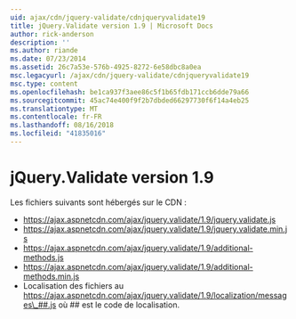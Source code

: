 ```yaml
---
uid: ajax/cdn/jquery-validate/cdnjqueryvalidate19
title: jQuery.Validate version 1.9 | Microsoft Docs
author: rick-anderson
description: ''
ms.author: riande
ms.date: 07/23/2014
ms.assetid: 26c7a53e-576b-4925-8272-6e58dbc8a0ea
msc.legacyurl: /ajax/cdn/jquery-validate/cdnjqueryvalidate19
msc.type: content
ms.openlocfilehash: be1ca937f3aee86c5f1b65fdb171ccb6dde79a66
ms.sourcegitcommit: 45ac74e400f9f2b7dbded66297730f6f14a4eb25
ms.translationtype: MT
ms.contentlocale: fr-FR
ms.lasthandoff: 08/16/2018
ms.locfileid: "41835016"
---
```

<a name="jqueryvalidate-version-19"></a>jQuery.Validate version 1.9
====================
Les fichiers suivants sont hébergés sur le CDN :

- https://ajax.aspnetcdn.com/ajax/jquery.validate/1.9/jquery.validate.js
- https://ajax.aspnetcdn.com/ajax/jquery.validate/1.9/jquery.validate.min.js
- https://ajax.aspnetcdn.com/ajax/jquery.validate/1.9/additional-methods.js
- https://ajax.aspnetcdn.com/ajax/jquery.validate/1.9/additional-methods.min.js
- Localisation des fichiers au https://ajax.aspnetcdn.com/ajax/jquery.validate/1.9/localization/messages\_##.js où ## est le code de localisation.
